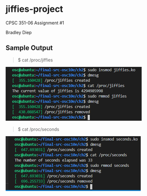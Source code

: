 # jiffies-project
CPSC 351-06 Assignment #1

Bradley Diep

## Sample Output

> $ cat /proc/jiffies

![](/jiffies/jiffies_output.PNG)


> $ cat /proc/seconds

![](/seconds/seconds_output.PNG)
